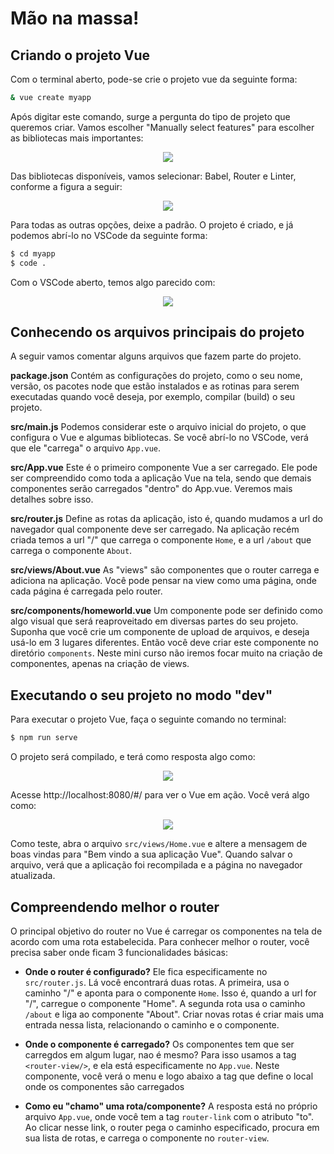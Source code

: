 # Mão na massa!

## Criando o projeto Vue

Com o terminal aberto, pode-se crie o projeto vue da seguinte forma:

```bash
& vue create myapp
```

Após digitar este comando, surge a pergunta do tipo de projeto que queremos criar. Vamos escolher "Manually select features" para escolher as bibliotecas mais importantes:

<p align="center">
<img src="https://i.imgur.com/HumiAOK.png">
</p>

Das bibliotecas disponíveis, vamos selecionar: Babel, Router e Linter, conforme a figura a seguir:

<p align="center">
<img src="https://i.imgur.com/cqvhV42.png">
</p>

Para todas as outras opções, deixe a padrão. O projeto é criado, e já podemos abrí-lo no VSCode da seguinte forma:

```bash
$ cd myapp
$ code .
```

Com o VSCode aberto, temos algo parecido com:

<p align="center">
<img src="https://i.imgur.com/ycCvofh.png">
</p>


## Conhecendo os arquivos principais do projeto

A seguir vamos comentar alguns arquivos que fazem parte do projeto.

**package.json** Contém as configurações do projeto, como o seu nome, versão, os pacotes node que estão instalados e as rotinas para serem executadas quando você deseja, por exemplo, compilar (build) o seu projeto.

**src/main.js** Podemos considerar este o arquivo inicial do projeto, o que configura o Vue e algumas bibliotecas. Se você abrí-lo no VSCode, verá que ele "carrega" o arquivo `App.vue`.

**src/App.vue** Este é o primeiro componente Vue a ser carregado. Ele pode ser compreendido como toda a aplicação Vue na tela, sendo que demais componentes serão carregados "dentro" do App.vue. Veremos mais detalhes sobre isso.

**src/router.js** Define as rotas da aplicação, isto é, quando mudamos a url do navegador qual componente deve ser carregado. Na aplicação recém criada temos a url "/" que carrega o componente `Home`, e a url `/about` que carrega o componente `About`.

**src/views/About.vue** As "views" são componentes que o router carrega e adiciona na aplicação. Você pode pensar na view como uma página, onde cada página é carregada pelo router. 

**src/components/homeworld.vue** Um componente pode ser definido como algo visual que será reaproveitado em diversas partes do seu projeto. Suponha que você crie um componente de upload de arquivos, e deseja usá-lo em 3 lugares diferentes. Então você deve criar este componente no diretório `components`. Neste mini curso não iremos focar muito na criação de componentes, apenas na criação de views.

## Executando o seu projeto no modo "dev"

Para executar o projeto Vue, faça o seguinte comando no terminal:

```bash
$ npm run serve
```

O projeto será compilado, e terá como resposta algo como:

<p align="center">
<img src="https://i.imgur.com/FcqiMjC.png">
</p>

Acesse http://localhost:8080/#/ para ver o Vue em ação. Você verá algo como:

<p align="center">
<img src="https://i.imgur.com/GqI2vXr.png">
</p>

Como teste, abra o arquivo `src/views/Home.vue` e altere a mensagem de boas vindas para "Bem vindo a sua aplicação Vue". Quando salvar o arquivo, verá que a aplicação foi recompilada e a página no navegador atualizada.

## Compreendendo melhor o router

O principal objetivo do router no Vue é carregar os componentes na tela de acordo com uma rota estabelecida. Para conhecer melhor o router, você precisa saber onde ficam 3 funcionalidades básicas:

- **Onde o router é configurado?** Ele fica especificamente no `src/router.js`. Lá você encontrará duas rotas. A primeira, usa o caminho "/" e aponta para o componente `Home`. Isso é, quando a url for "/", carregue o componente "Home". A segunda rota usa o caminho `/about` e liga ao componente "About". Criar novas rotas é criar mais uma entrada nessa lista, relacionando o caminho e o componente.

- **Onde o componente é carregado?** Os componentes tem que ser carregdos em algum lugar, nao é mesmo? Para isso usamos a tag `<router-view/>`, e ela está especificamente no `App.vue`. Neste componente, você verá o menu e logo abaixo a tag que define o local onde os componentes são carregados

- **Como eu "chamo" uma rota/componente?** A resposta está no próprio arquivo `App.vue`, onde você tem a tag `router-link` com o atributo "to". Ao clicar nesse link, o router pega o caminho especificado, procura em sua lista de rotas, e carrega o componente no `router-view`.

<disqus/>
